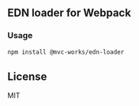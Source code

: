 
EDN loader for Webpack
----

### Usage

```bash
npm install @mvc-works/edn-loader
```

## License

MIT
